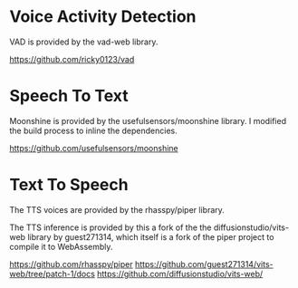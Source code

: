 # Voice Activity Detection
VAD is provided by the vad-web library.

https://github.com/ricky0123/vad

# Speech To Text
Moonshine is provided by the usefulsensors/moonshine library. I modified the build process to inline the dependencies.

https://github.com/usefulsensors/moonshine

# Text To Speech
The TTS voices are provided by the rhasspy/piper library.

The TTS inference is provided by this a fork of the the diffusionstudio/vits-web library by guest271314, which itself is a fork of the piper project to compile it to WebAssembly.

https://github.com/rhasspy/piper
https://github.com/guest271314/vits-web/tree/patch-1/docs
https://github.com/diffusionstudio/vits-web/
